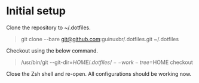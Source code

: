 # Initial setup

Clone the repository to ~/.dotfiles.
> git clone --bare git@github.com:guinuxbr/.dotfiles.git ~/.dotfiles

Checkout using the below command.
> /usr/bin/git --git-dir=$HOME/.dotfiles/ --work-tree=$HOME checkout

Close the Zsh shell and re-open. All configurations should be working now.
